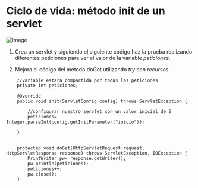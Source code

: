 # Ciclo de vida: método init de un servlet

![image](https://github.com/user-attachments/assets/b922fd0a-9ed7-4701-9ccc-fcb7670c350d)


1. Crea un servlet y siguiendo el siguiente código haz la prueba realizando diferentes peticiones para ver el valor de la variable *peticiones*.

2. Mejora el código del método doGet utilizando *try con recursos.*

```
	//variable estara compartida por todas las peticiones
	private int peticiones;
   
	@Override
	public void init(ServletConfig config) throws ServletException {
		
		//configurar nuestro servlet con un valor inicial de 5
		peticiones= Integer.parseInt(config.getInitParameter("inicio"));
		
	}


	protected void doGet(HttpServletRequest request, HttpServletResponse response) throws ServletException, IOException {
		PrintWriter pw= response.getWriter();
		pw.println(peticiones);
		peticiones++;
		pw.close();
	}
```
